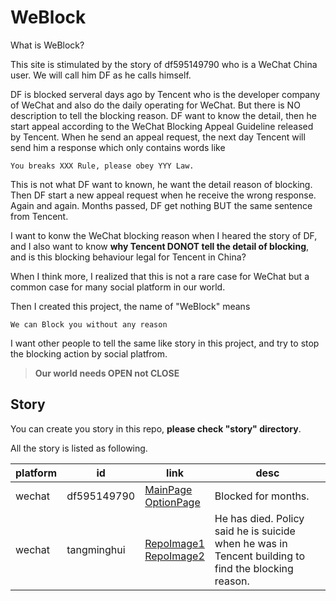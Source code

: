 # WeBlock

What is WeBlock? 

This site is stimulated by the story of df595149790 who is a WeChat China user. 
We will call him DF as he calls himself. 

DF is blocked serveral days ago by Tencent who is the developer company of WeChat and also do the daily operating for WeChat. 
But there is NO description to tell the blocking reason. 
DF want to know the detail, then he start appeal according to the WeChat Blocking Appeal Guideline released by Tencent. 
When he send an appeal request, the next day Tencent will send him a response which only contains words like 
```
You breaks XXX Rule, please obey YYY Law.
```
This is not what DF want to known, he want the detail reason of blocking. 
Then DF start a new appeal request when he receive the wrong response. 
Again and again. 
Months passed, DF get nothing BUT the same sentence from Tencent.

I want to konw the WeChat blocking reason when I heared the story of DF, 
and I also want to know **why Tencent DONOT tell the detail of blocking**,
and is this blocking behaviour legal for Tencent in China? 

When I think more, I realized that this is not a rare case for WeChat but a common case for many social platform in our world.

Then I created this project, the name of "WeBlock" means 
```
We can Block you without any reason
```

I want other people to tell the same like story in this project, and try to stop the blocking action by social platfrom.   

> **Our world needs OPEN not CLOSE**
 
 

## Story

You can create you story in this repo, **please check "story" directory**.

All the story is listed as following.

| platform | id | link | desc |
| -------- | -- | ---- | ---- |
| wechat | df595149790 | [MainPage](https://df595149790.github.io/wechatblock/index) <br> [OptionPage](https://github.com/df595149790/df595149790.github.io/blob/master/wechatblock/index.md) | Blocked for months. |
| wechat | tangminghui | [RepoImage1](https://github.com/weblockyou/WeBlock/blob/master/story/wechat_tangminghui_20200825.jpg) <br>  [RepoImage2](https://github.com/weblockyou/WeBlock/blob/master/story/wechat_tangminghui_20200829.png) | He has died. Policy said he is suicide when he was in Tencent building to find the blocking reason.  |



 
 
